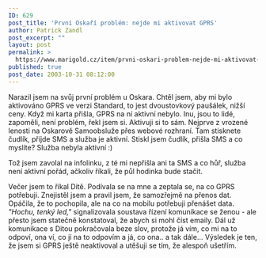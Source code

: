 ```yaml
---
ID: 629
post_title: 'První Oskaří problém: nejde mi aktivovat GPRS'
author: Patrick Zandl
post_excerpt: ""
layout: post
permalink: >
  https://www.marigold.cz/item/prvni-oskari-problem-nejde-mi-aktivovat-gprs
published: true
post_date: 2003-10-31 08:12:00
---
```

<P>Narazil jsem na svůj první problém u Oskara. Chtěl jsem, aby mi bylo aktivováno GPRS ve verzi Standard, to jest dvoustovkový paušálek, nižší ceny. Když mi karta přišla, GPRS na ní aktivní nebylo. Inu, jsou to lidé, zapoměli, není problém, řekl jsem si. Aktivuji si to sám. Nejprve z vrozené lenosti na Oskarově Samoobsluže přes webové rozhraní. Tam stisknete čudlík, příjde SMS a služba je aktivní. Stiskl jsem čudlík, přišla SMS a co myslíte? Služba nebyla aktivní :)</P>
<P>Tož jsem zavolal na infolinku, z té mi nepřišla ani ta SMS a co hůř, služba není aktivní pořád, ačkoliv říkali, že půl hodinka bude stačit. </P>
<P>Večer jsem to říkal Ditě. Podívala se na mne a zeptala se, na co GPRS potřebuji. Znejistěl jsem a pravil jsem, že samozřejmě na přenos dat. Opáčila, že to pochopila, ale na co na mobilu potřebuji přenášet data. <EM>"Hochu, tenký led,"</EM> signalizovala soustava řízení komunikace se ženou - ale přesto jsem statečně konstatoval, že abych si mohl číst emaily. Dál už komunikace s Ditou pokračovala beze slov, protože já vím, co mi na to odpoví, ona ví, co jí na to odpovím a já, co ona.. a tak dále... Výsledek je ten, že jsem si GPRS ještě neaktivoval a utěšuji se tím, že alespoň ušetřím. </P>